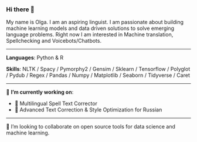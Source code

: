 ### Hi there 👋
My name is Olga. I am an aspiring linguist. I am passionate about building machine learning models and data driven solutions to solve emerging language problems. Right now I am interested in Machine translation, Spellchecking and Voicebots/Chatbots.

----

**Languages**: Python & R

**Skills**: NLTK / Spacy / Pymorphy2 / Gensim / Sklearn / Tensorflow / Polyglot / Pydub / Regex / Pandas / Numpy / Matplotlib / Seaborn / Tidyverse / Caret

----


🔭 **I’m currently working on**:

- 📝 Multilingual Spell Text Corrector
- 📝 Advanced Text Correction & Style Optimization for Russian

----
👯 I’m looking to collaborate on open source tools for data science and machine learning. 



<!--
**OlgaOmel/OlgaOmel** is a ✨ _special_ ✨ repository because its `README.md` (this file) appears on your GitHub profile.

Here are some ideas to get you started:

- 🔭 I’m currently working on spell checker 
- 🌱 I’m currently learning ...
- 👯 I’m looking to collaborate on open source tools for data science and machine learning. 
- 🤔 I’m looking for help with ...
- 💬 Ask me about ...
- 📫 How to reach me: ...
- 😄 Pronouns: ...
- ⚡ Fun fact: ...
-->
